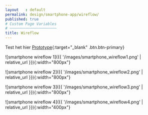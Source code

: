 ```yaml
---
layout   : default
permalink: design/smartphone-app/wireflow/
published: true
# Custom Page Variables
# ─────────────────────
title: Wireflow
---
```


Test het hier [Prototype](https://xd.adobe.com/view/38b38739-75a6-455b-8156-3b5dd128696b/){:target="_blank" .btn.btn-primary}

![smartphone wireflow 1]({{ '/images/smartphone_wireflow1.png' | relative_url }}){:width="800px"}

![smartphone wireflow 2]({{ '/images/smartphone_wireflow2.png' | relative_url }}){:width="800px"}

![smartphone wireflow 3]({{ '/images/smartphone_wireflow3.png' | relative_url }}){:width="800px"}

![smartphone wireflow 4]({{ '/images/smartphone_wireflow4.png' | relative_url }}){:width="400px"}